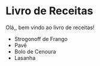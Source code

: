 # Livro de Receitas
Olá,, bem vindo ao livro de receitas!

 - Strogonoff de Frango
 - Pavê
 - Bolo de Cenoura
 - Lasanha